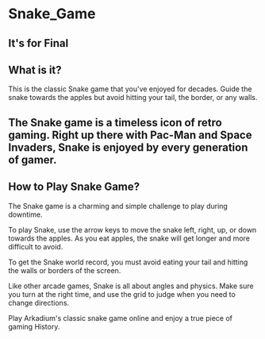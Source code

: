 # Snake_Game
It's for Final
-------------------------
What is it?
-------------------------
This is the classic Snake game that you've enjoyed for decades. Guide the snake towards the apples but avoid hitting your tail, the border, or any walls.

The Snake game is a timeless icon of retro gaming. Right up there with Pac-Man and Space Invaders, Snake is enjoyed by every generation of gamer.
-------------------------
How to Play Snake Game?
-------------------------
The Snake game is a charming and simple challenge to play during downtime.

To play Snake, use the arrow keys to move the snake left, right, up, or down towards the apples. As you eat apples, the snake will get longer and more difficult to avoid.

To get the Snake world record, you must avoid eating your tail and hitting the walls or borders of the screen.

Like other arcade games, Snake is all about angles and physics. Make sure you turn at the right time, and use the grid to judge when you need to change directions.

Play Arkadium's classic snake game online and enjoy a true piece of gaming History.

